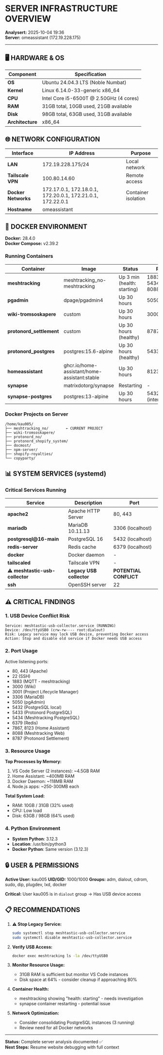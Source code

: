 # SERVER INFRASTRUCTURE OVERVIEW
**Analysert:** 2025-10-04 19:36  
**Server:** omeassistant (172.19.228.175)

---

## 🖥️ HARDWARE & OS

| Component | Specification |
|-----------|--------------|
| **OS** | Ubuntu 24.04.3 LTS (Noble Numbat) |
| **Kernel** | Linux 6.14.0-33-generic x86_64 |
| **CPU** | Intel Core i5-6500T @ 2.50GHz (4 cores) |
| **RAM** | 31GB total, 10GB used, 21GB available |
| **Disk** | 98GB total, 63GB used, 31GB available |
| **Architecture** | x86_64 |

## 🌐 NETWORK CONFIGURATION

| Interface | IP Address | Purpose |
|-----------|------------|---------|
| **LAN** | 172.19.228.175/24 | Local network |
| **Tailscale VPN** | 100.80.14.60 | Remote access |
| **Docker Networks** | 172.17.0.1, 172.18.0.1, 172.20.0.1, 172.21.0.1, 172.22.0.1 | Container isolation |
| **Hostname** | omeassistant | |

## 🐳 DOCKER ENVIRONMENT

**Docker:** 28.4.0  
**Docker Compose:** v2.39.2

### Running Containers

| Container | Image | Status | Ports |
|-----------|-------|--------|-------|
| **meshtracking** | meshtracking_no-meshtracking | Up 3 min (health: starting) | 1883, 5434→5432, 8088→8080 |
| **pgadmin** | dpage/pgadmin4 | Up 30 hours | 5050→80 |
| **wiki-tromsoskapere** | custom | Up 30 hours | 3000 |
| **protonord_settlement** | custom | Up 30 hours (healthy) | 8787 |
| **protonord_postgres** | postgres:15.6-alpine | Up 30 hours (healthy) | 5433→5432 |
| **homeassistant** | ghcr.io/home-assistant/home-assistant:stable | Up 30 hours | 8123 |
| **synapse** | matrixdotorg/synapse | Restarting | - |
| **synapse-postgres** | postgres:13-alpine | Up 30 hours | 5432 (internal) |

### Docker Projects on Server
```
/home/kau005/
├── meshtracking_no/        ← CURRENT PROJECT
├── wiki-tromsoskapere/
├── protonord_no/
├── protonord_shopify_system/
├── docmost/
├── npm-server/
├── shopify-royalties/
└── copyparty/
```

## 📊 SYSTEM SERVICES (systemd)

### Critical Services Running

| Service | Description | Port |
|---------|-------------|------|
| **apache2** | Apache HTTP Server | 80, 443 |
| **mariadb** | MariaDB 10.11.13 | 3306 (localhost) |
| **postgresql@16-main** | PostgreSQL 16 | 5432 (localhost) |
| **redis-server** | Redis cache | 6379 (localhost) |
| **docker** | Docker daemon | - |
| **tailscaled** | Tailscale VPN | - |
| **⚠️ meshtastic-usb-collector** | **Legacy USB collector** | **POTENTIAL CONFLICT** |
| **ssh** | OpenSSH server | 22 |

## ⚠️ CRITICAL FINDINGS

### 1. USB Device Conflict Risk
```
Service: meshtastic-usb-collector.service (RUNNING)
Device: /dev/ttyUSB0 (crw-rw---- root:dialout)
Risk: Legacy service may lock USB device, preventing Docker access
Action: Stop and disable old service if Docker needs USB access
```

### 2. Port Usage
Active listening ports:
- 80, 443 (Apache)
- 22 (SSH)
- 1883 (MQTT - meshtracking)
- 3000 (Wiki)
- 3001 (Project Lifecycle Manager)
- 3306 (MariaDB)
- 5050 (pgAdmin)
- 5432 (PostgreSQL local)
- 5433 (Protonord PostgreSQL)
- 5434 (Meshtracking PostgreSQL)
- 6379 (Redis)
- 7867, 8123 (Home Assistant)
- 8088 (Meshtracking Web)
- 8787 (Protonord Settlement)

### 3. Resource Usage
**Top Processes by Memory:**
1. VS Code Server (2 instances): ~4.5GB RAM
2. Home Assistant: ~400MB RAM
3. Docker Daemon: ~118MB RAM
4. Node.js apps: ~250-300MB each

**Total System Load:**
- RAM: 10GB / 31GB (32% used)
- CPU: Low load
- Disk: 63GB / 98GB (64% used)

### 4. Python Environment
- **System Python**: 3.12.3
- **Location**: /usr/bin/python3
- **Docker Python**: Same version (3.12.3)

## 🔒 USER & PERMISSIONS

**Active User:** kau005
**UID/GID:** 1000/1000
**Groups:** adm, dialout, cdrom, sudo, dip, plugdev, lxd, docker

**Critical:** User kau005 is in `dialout` group → Has USB device access

## 📋 RECOMMENDATIONS

1. **⚠️ Stop Legacy Service:**
   ```bash
   sudo systemctl stop meshtastic-usb-collector.service
   sudo systemctl disable meshtastic-usb-collector.service
   ```

2. **Verify USB Access:**
   ```bash
   docker exec meshtracking ls -la /dev/ttyUSB0
   ```

3. **Monitor Resource Usage:**
   - 31GB RAM is sufficient but monitor VS Code instances
   - Disk space at 64% - consider cleanup if approaching 80%

4. **Container Health:**
   - meshtracking showing "health: starting" - needs investigation
   - synapse container restarting - potential issue

5. **Network Optimization:**
   - Consider consolidating PostgreSQL instances (3 running)
   - Review need for all Docker networks

---

**Status:** Complete server analysis documented ✅  
**Next Steps:** Resume website debugging with full context
